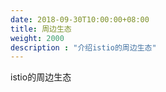 ```yaml
---
date: 2018-09-30T10:00:00+08:00
title: 周边生态
weight: 2000
description : "介绍istio的周边生态"
---
```


istio的周边生态

